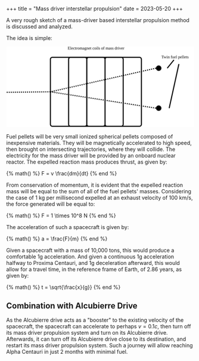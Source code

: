 +++
title = "Mass driver interstellar propulsion"
date = 2023-05-20
+++

A very rough sketch of a mass-driver based interstellar propulsion method is discussed and analyzed.

<!-- more -->

The idea is simple:

![Diagram](mass-driver-diagram.svg)

Fuel pellets will be very small ionized spherical pellets composed of inexpensive materials. They will be magnetically accelerated to high speed, then brought on intersecting trajectories, where they will collide. The electricity for the mass driver will be provided by an onboard nuclear reactor. The expelled reaction mass produces thrust, as given by:

{% math() %}
F = v \frac{dm}{dt}
{% end %}

From conservation of momentum, it is evident that the expelled reaction mass will be equal to the sum of all of the fuel pellets' masses. Considering the case of 1 kg per millisecond expelled at an exhaust velocity of 100 km/s, the force generated will be equal to:

{% math() %}
F = 1 \times 10^8 N
{% end %}

The acceleration of such a spacecraft is given by:

{% math() %}
a = \frac{F}{m}
{% end %}

Given a spacecraft with a mass of 10,000 tons, this would produce a comfortable 1g acceleration. And given a continuous 1g acceleration halfway to Proxima Centauri, and 1g deceleration afterward, this would allow for a travel time, in the reference frame of Earth, of 2.86 years, as given by:

{% math() %}
t = \sqrt{\frac{x}{g}}
{% end %}

## Combination with Alcubierre Drive

As the Alcubierre drive acts as a "booster" to the existing velocity of the spacecraft, the spacecraft can accelerate to perhaps $v = 0.1c$, then turn off its mass driver propulsion system and turn on its Alcubierre drive. Afterwards, it can turn off its Alcubierre drive close to its destination, and restart its mass driver propulsion system. Such a journey will allow reaching Alpha Centauri in just 2 months with minimal fuel.
